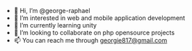 - 👋 Hi, I’m @george-raphael
- 👀 I’m interested in web and mobile application development
- 🌱 I’m currently learning unity
- 💞️ I’m looking to collaborate on php opensource projects
- 📫 You can reach me through georgie817@gmail.com

<!---
george-raphael/george-raphael is a ✨ special ✨ repository because its `README.md` (this file) appears on your GitHub profile.
You can click the Preview link to take a look at your changes.
--->
